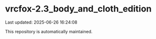 # vrcfox-2.3_body_and_cloth_edition

Last updated: 2025-06-26 16:24:08

This repository is automatically maintained.
